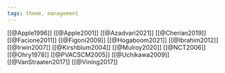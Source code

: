 ```yaml
---
tags: theme, management
---
```


[[@Apple1996]]
[[@Apple2001]]
[[@Azadvari2021]]
[[@Cherian2019]]
[[@Facione2011]]
[[@Figoni2009]]
[[@Hogaboom2021]]
[[@Ibrahim2012]]
[[@Irwin2007]]
[[@Kirshblum2004]]
[[@Mulroy2020]]
[[@NCT2006]]
[[@Ohry1978]]
[[@PVACSCM2005]]
[[@Uchikawa2009]]
[[@VanStraaten2017]]
[[@Vining2017]]